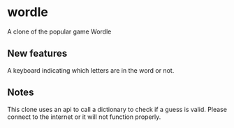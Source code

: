 # wordle
A clone of the popular game Wordle

## New features
A keyboard indicating which letters are in the word or not.

## Notes
This clone uses an api to call a dictionary to check if a guess is valid. Please connect to the internet or
it will not function properly.
